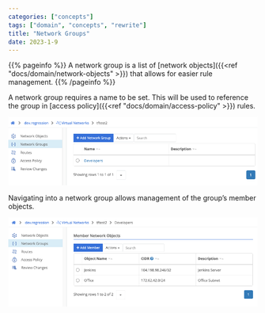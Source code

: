 ```yaml
---
categories: ["concepts"]
tags: ["domain", "concepts", "rewrite"]
title: "Network Groups"
date: 2023-1-9
---
```


{{% pageinfo %}}
A network group is a list of [network objects]({{<ref "docs/domain/network-objects" >}}) that allows for easier rule management.
{{% /pageinfo %}}


A network group requires a name to be set. This will be used to reference the group in [access policy]({{<ref "docs/domain/access-policy" >}}) rules.


![img](network-groups2.png)


Navigating into a network group allows management of the group’s member objects.

![img](member-network-objects.png)